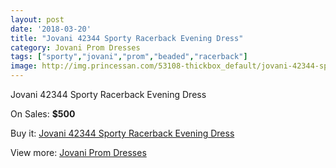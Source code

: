 ```yaml
---
layout: post
date: '2018-03-20'
title: "Jovani 42344 Sporty Racerback Evening Dress"
category: Jovani Prom Dresses
tags: ["sporty","jovani","prom","beaded","racerback"]
image: http://img.princessan.com/53108-thickbox_default/jovani-42344-sporty-racerback-evening-dress.jpg
---
```

Jovani 42344 Sporty Racerback Evening Dress

On Sales: **$500**
<a href="https://www.princessan.com/en/jovani-prom-dresses/23919-jovani-42344-sporty-racerback-evening-dress.html"><amp-img layout="responsive" width="600" height="600" src="//img.princessan.com/53108-thickbox_default/jovani-42344-sporty-racerback-evening-dress.jpg" alt="Jovani 42344 Sporty Racerback Evening Dress 0" /></a>
<a href="https://www.princessan.com/en/jovani-prom-dresses/23919-jovani-42344-sporty-racerback-evening-dress.html"><amp-img layout="responsive" width="600" height="600" src="//img.princessan.com/53109-thickbox_default/jovani-42344-sporty-racerback-evening-dress.jpg" alt="Jovani 42344 Sporty Racerback Evening Dress 1" /></a>

Buy it: [Jovani 42344 Sporty Racerback Evening Dress](https://www.princessan.com/en/jovani-prom-dresses/23919-jovani-42344-sporty-racerback-evening-dress.html "Jovani 42344 Sporty Racerback Evening Dress")

View more: [Jovani Prom Dresses](https://www.princessan.com/en/207-jovani-prom-dresses "Jovani Prom Dresses")